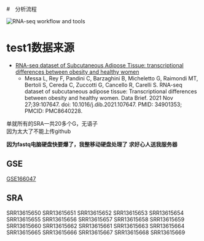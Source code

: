 #　分析流程

![RNA-seq workflow and tools](https://media.springernature.com/full/springer-static/image/art%3A10.1186%2Fs13045-020-01005-x/MediaObjects/13045_2020_1005_Fig4_HTML.png?as=webp)


# test1数据来源
- [RNA-seq dataset of Subcutaneous Adipose Tissue: transcriptional differences between obesity and healthy women](https://www.ncbi.nlm.nih.gov/pmc/articles/PMC8640228/)
  - Messa L, Rey F, Pandini C, Barzaghini B, Micheletto G, Raimondi MT, Bertoli S, Cereda C, Zuccotti G, Cancello R, Carelli S. RNA-seq dataset of subcutaneous adipose tissue: Transcriptional differences between obesity and healthy women. Data Brief. 2021 Nov 27;39:107647. doi: 10.1016/j.dib.2021.107647. PMID: 34901353; PMCID: PMC8640228.

单就所有的SRA一共20多个G，无语子  
因为太大了不能上传github

**因为fastq电脑硬盘快要爆了，我整移动硬盘处理了**
**求好心人送我服务器**

## GSE
[GSE166047](https://www.ncbi.nlm.nih.gov/geo/query/acc.cgi?acc=GSE166047)

## SRA
SRR13615650
SRR13615651
SRR13615652
SRR13615653
SRR13615654
SRR13615655
SRR13615656
SRR13615657
SRR13615658
SRR13615659
SRR13615660
SRR13615662
SRR13615661
SRR13615663
SRR13615664
SRR13615665
SRR13615666
SRR13615667
SRR13615668
SRR13615669

